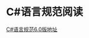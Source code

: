 # C#语言规范阅读
[C#语言规范6.0版地址][1]

[1]:https://docs.microsoft.com/zh-cn/dotnet/csharp/language-reference/language-specification/